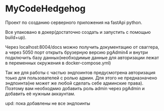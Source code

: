 # MyCodeHedgehog
Проект по созданию серверного приложения на fastApi python.

Все упаковано в докер(достаточно создать и запустить с помощью build+up).

Через localhost:8004/docs можно получить документацию от сваггера, а через 5050 порт открыть брузерную версию pgAdmin4
и внутри подключить базу данных(необходимые данные для авторизации лежат в переменных окружения в docker-compose.yml)

Так же для работы с частью эндпоинтов предусмотрена авторизация тоько для пользователей с ролью админ. Для этого не 
предназначено эндпоинта(не может же любой сделать себе админские права). Поэтому вам необходмио добавить роль admin 
через pgAdmin и добавить её нужным аккаунтам.

upd: пока добавлены не все эндпоинты 

